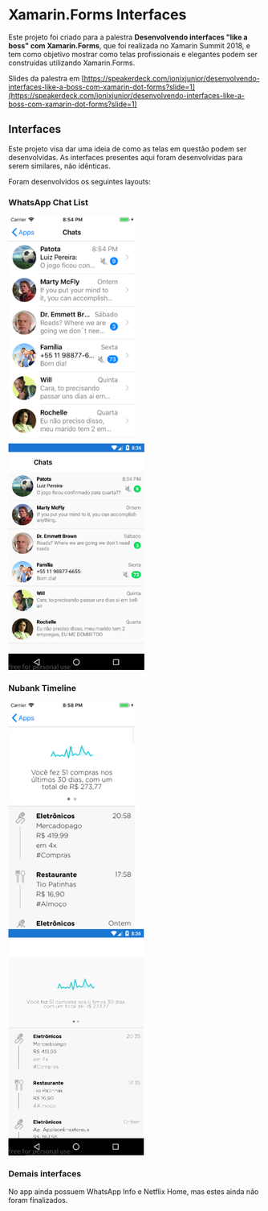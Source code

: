 # Xamarin.Forms Interfaces

Este projeto foi criado para a palestra **Desenvolvendo interfaces "like a boss" com Xamarin.Forms**, que foi realizada no Xamarin Summit 2018, e tem como objetivo mostrar como telas profissionais e elegantes podem ser construídas utilizando Xamarin.Forms.

Slides da palestra em [https://speakerdeck.com/ionixjunior/desenvolvendo-interfaces-like-a-boss-com-xamarin-dot-forms?slide=1](https://speakerdeck.com/ionixjunior/desenvolvendo-interfaces-like-a-boss-com-xamarin-dot-forms?slide=1)

## Interfaces

Este projeto visa dar uma ideia de como as telas em questão podem ser desenvolvidas. As interfaces presentes aqui foram desenvolvidas para serem similares, não idênticas.

Foram desenvolvidos os seguintes layouts:

### WhatsApp Chat List

<img src="art/whatsapp-chat-list-ios.png" height="450" />&nbsp;
<img src="art/whatsapp-chat-list-android.png" height="450" />

### Nubank Timeline

<img src="art/nubank-timeline-ios.png" height="450" />&nbsp;
<img src="art/nubank-timeline-android.png" height="450" />

### Demais interfaces

No app ainda possuem WhatsApp Info e Netflix Home, mas estes ainda não foram finalizados.

